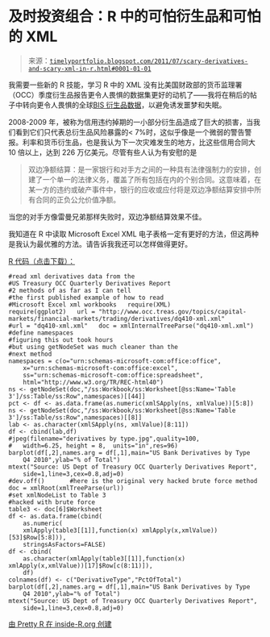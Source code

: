 <!--yml

分类：未分类

日期：2024-05-18 15:13:17

-->

# 及时投资组合：R 中的可怕衍生品和可怕的 XML

> 来源：[`timelyportfolio.blogspot.com/2011/07/scary-derivatives-and-scary-xml-in-r.html#0001-01-01`](http://timelyportfolio.blogspot.com/2011/07/scary-derivatives-and-scary-xml-in-r.html#0001-01-01)

我需要一些新的 R 技能，学习 R 中的 XML 没有比美国财政部的货币监理署（OCC）季度衍生品报告更令人畏惧的数据集更好的动机了——我将在稍后的帖子中转向更令人畏惧的全球[BIS 衍生品数据](http://www.bis.org/publ/otc_hy1105.htm)，以避免诱发噩梦和失眠。

2008-2009 年，被称为信用违约掉期的一小部分衍生品造成了巨大的损害，当我们看到它们只代表总衍生品风险暴露的< 7%时，这似乎像是一个微弱的警告警报。利率和货币衍生品，也是我认为下一次灾难发生的地方，比这些信用合同大 10 倍以上，达到 226 万亿美元。尽管有些人认为有安慰的是

> 双边净额结算：是一家银行和对手方之间的一种具有法律强制力的安排，创建了一个单一的法律义务，覆盖了所有包括在内的个别合同。这意味着，在某一方的违约或破产事件中，银行的应收或应付将是双边净额结算安排中所有合同的正负公允价值净额。

当您的对手方像雷曼兄弟那样失败时，双边净额结算效果不佳。

我知道在 R 中读取 Microsoft Excel XML 电子表格一定有更好的方法，但这两种是我认为最优雅的方法。请告诉我我还可以怎样做得更好。

[R 代码（点击下载）：](https://docs.google.com/leaf?id=0B2qp2r96khJPODIzYjViNGUtYjQyYi00NTkyLWIyNDgtMTE5MmVjZGU0MjVm&hl=en_US)

```
#read xml derivatives data from the
#US Treasury OCC Quarterly Derivatives Report
#2 methods of as far as I can tell 
#the first published example of how to read
#Microsoft Excel xml workbooks   require(XML)
require(ggplot2)   url = "http://www.occ.treas.gov/topics/capital-markets/financial-markets/trading/derivatives/dq410-xml.xml"
#url = "dq410-xml.xml"   doc = xmlInternalTreeParse("dq410-xml.xml")
#define namespaces
#figuring this out took hours
#but using getNodeSet was much cleaner than the
#next method
namespaces = c(o="urn:schemas-microsoft-com:office:office",
	x="urn:schemas-microsoft-com:office:excel",
	ss="urn:schemas-microsoft-com:office:spreadsheet",
	html="http://www.w3.org/TR/REC-html40")
ns <- getNodeSet(doc,"/ss:Workbook/ss:Worksheet[@ss:Name='Table 3']/ss:Table/ss:Row",namespaces)[[44]]
pct <- df <- as.data.frame(as.numeric(xmlSApply(ns, xmlValue))[5:8])
ns <- getNodeSet(doc,"/ss:Workbook/ss:Worksheet[@ss:Name='Table 3']/ss:Table/ss:Row",namespaces)[[8]]
lab <- as.character(xmlSApply(ns, xmlValue)[8:11])
df <- cbind(lab,df)
#jpeg(filename="derivatives by type.jpg",quality=100,
#	width=6.25, height = 8,  units="in",res=96)
barplot(df[,2],names.arg = df[,1],main="US Bank Derivatives by Type
	Q4 2010",ylab="% of Total")
mtext("Source: US Dept of Treasury OCC Quarterly Derivatives Report",
	side=1,line=3,cex=0.8,adj=0)
#dev.off()       #here is the original very hacked brute force method
doc = xmlRoot(xmlTreeParse(url))
#set xmlNodeList to Table 3
#hacked with brute force
table3 <- doc[6]$Worksheet
df <- as.data.frame(cbind(
	as.numeric(
	xmlApply(table3[[1]],function(x) xmlApply(x,xmlValue))[53]$Row[5:8])),
	stringsAsFactors=FALSE)
df <- cbind(
	as.character(xmlApply(table3[[1]],function(x) xmlApply(x,xmlValue))[17]$Row[c(8:11)]),
	df)
colnames(df) <- c("DerivativeType","PctOfTotal")
barplot(df[,2],names.arg = df[,1],main="US Bank Derivatives by Type
	Q4 2010",ylab="% of Total")
mtext("Source: US Dept of Treasury OCC Quarterly Derivatives Report",
	side=1,line=3,cex=0.8,adj=0)
```

[由 Pretty R 在 inside-R.org 创建](http://www.inside-r.org/pretty-r "由 Pretty R 在 inside-R.org 创建")
